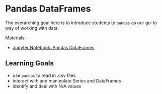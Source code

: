 # Pandas DataFrames

The overarching goal here is to introduce students to `pandas` as our go-to way of working with data.

Materials:
- [Jupyter Notebook: Pandas DataFrames](pandas_dataframes.ipynb)

## Learning Goals

- use `pandas` to read in .csv files
- interact with and manipulate Series and DataFrames
- identify and deal with N/A values
